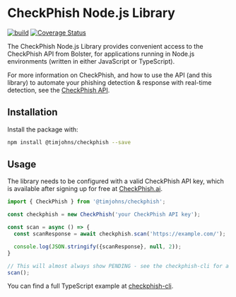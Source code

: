 # CheckPhish Node.js Library

[![build](https://github.com/TimJohns/nodejs-checkphish/workflows/build/badge.svg)](https://github.com/TimJohns/nodejs-checkphish/actions)
[![Coverage Status](https://coveralls.io/repos/github/TimJohns/nodejs-checkphish/badge.svg?branch=main&service=github)](https://coveralls.io/github/TimJohns/nodejs-checkphish?branch=main)

The CheckPhish Node.js Library provides convenient access to the CheckPhish API from Bolster, for applications running in Node.js environments (written in either JavaScript or TypeScript).

For more information on CheckPhish, and how to use the API (and this library) to automate your phishing detection & response with real-time detection, see the [CheckPhish API](https://checkphish.ai/checkphish-api/).

## Installation

Install the package with:

```sh
npm install @timjohns/checkphish --save
```

## Usage

The library needs to be configured with a valid CheckPhish API key, which is
available after signing up for free at [CheckPhish.ai](https://checkphish.ai/).

```ts
import { CheckPhish } from '@timjohns/checkphish';

const checkphish = new CheckPhish('your CheckPhish API key');

const scan = async () => {
  const scanResponse = await checkphish.scan('https://example.com/');

  console.log(JSON.stringify({scanResponse}, null, 2));
}

// This will almost always show PENDING - see the checkphish-cli for a more functional example
scan();
```

You can find a full TypeScript example at [checkphish-cli](https://github.com/TimJohns/checkphish-cli).



